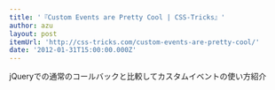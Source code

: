 ```yaml
---
title: '『Custom Events are Pretty Cool | CSS-Tricks』'
author: azu
layout: post
itemUrl: 'http://css-tricks.com/custom-events-are-pretty-cool/'
date: '2012-01-31T15:00:00.000Z'
---
```

jQueryでの通常のコールバックと比較してカスタムイベントの使い方紹介
